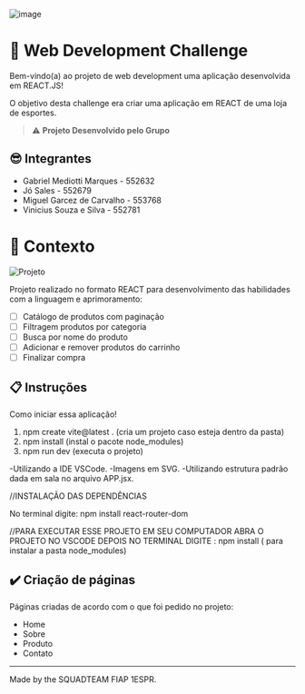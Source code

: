 ![image]()

# 🚀 Web Development Challenge

Bem-vindo(a) ao projeto de web development uma aplicação desenvolvida em REACT.JS!

O objetivo desta challenge era criar uma aplicação em REACT de uma loja de esportes.

> ⚠️ **Projeto Desenvolvido pelo Grupo**
## 😎 Integrantes
- Gabriel Mediotti Marques - 552632
- Jó Sales - 552679
- Miguel Garcez de Carvalho - 553768
- Vinicius Souza e Silva - 552781

# 🧠 Contexto

![Projeto]()

Projeto realizado no formato REACT para desenvolvimento das habilidades com a linguagem e aprimoramento:
- [ ] Catálogo de produtos com paginação
- [ ] Filtragem produtos por categoria
- [ ] Busca por nome do produto
- [ ] Adicionar e remover produtos do carrinho
- [ ] Finalizar compra

## 📋 Instruções

Como iniciar essa aplicação!
1) npm create vite@latest .  (cria um projeto caso esteja dentro da pasta)
2) npm install (instal o pacote node_modules)
3) npm run dev (executa o projeto)

-Utilizando a IDE VSCode.
-Imagens em SVG.
-Utilizando estrutura padrão dada em sala no arquivo APP.jsx.

//INSTALAÇÃO DAS DEPENDÊNCIAS 

No terminal digite: npm install react-router-dom

//PARA EXECUTAR ESSE PROJETO EM SEU COMPUTADOR ABRA O PROJETO NO VSCODE
DEPOIS NO TERMINAL DIGITE : npm install  ( para instalar a pasta node_modules)


## ✔️ Criação de páginas

Páginas criadas de acordo com o que foi pedido no projeto:

- Home
- Sobre
- Produto
- Contato
---

Made by the SQUADTEAM FIAP 1ESPR.
